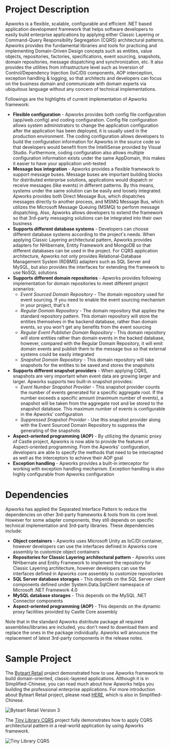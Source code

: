 Project Description
===================
Apworks is a flexible, scalable, configurable and efficient .NET based application development framework that helps software developers to easily build enterprise applications by applying either Classic Layering or Command-Query Responsibility Segregation (CQRS) architectural patterns. Apworks provides the fundamental libraries and tools for practicing and implementing Domain-Driven Design concepts such as entities, value objects, repositories, factories, specifications, event sourcing, snapshots, domain repositories, message dispatching and synchronization, etc. It also provides the utilities from infrastructure level such as Inversion of Control/Dependency Injection (IoC/DI) components, AOP interception, exception handling & logging, so that architects and developers can focus on the business domain and communicate with domain experts via ubiquitous language without any concern of technical implementations.

Followings are the highlights of current implementation of Apworks framework:

- **Flexible configuration** - Apworks provides both config file configuration (app/web.config) and coding configuration. Config file configuration allows system administrators to change the application configuration after the application has been deployed, it is usually used in the production environment. The coding configuration allows developers to build the configuration information for Apworks in the source code so that developers would benefit from the IntelliSense provided by Visual Studio. Furthermore, coding configuration also allows multiple configuration information exists under the same AppDomain, this makes it easier to have your application unit-tested
- **Message bus integration** - Apworks provides a flexible framework to support message buses. Message buses are important building blocks for distributed enterprise solutions, applications would dispatch or receive messages (like events) in different patterns. By this means, systems under the same solution can be easily and loosely integrated. Apworks provides both Direct Message Bus, which dispatches messages directly to another process, and MSMQ Message Bus, which utilizes the Microsoft Message Queuing (MSMQ) to perform message dispatching. Also, Apworks allows developers to extend the framework so that 3rd-party messaging solutions can be integrated into their own business
- **Supports different database systems** - Developers can choose different database systems according to the project's needs. When applying Classic Layering architectural pattern, Apworks provides adapters for NHibernate, Entity Framework and MongoDB so that different databases can be used in the project. For CQRS application architecture, Apworks not only provides Relational-Database Management System (RDBMS) adapters such as SQL Server and MySQL, but also provides the interfaces for extending the framework to use NoSQL solutions
- **Supports different domain repositories** - Apworks provides following implementation for domain repositories to meet different project scenarios:
	- *Event Sourced Domain Repository* - The domain repository used for event sourcing. If you need to enable the event sourcing mechanism in your project, that's it
	- *Regular Domain Repository* - The domain repository that applies the standard repository pattern. This domain repository will store the entities themselves in the backend database, rather than domain events, so you won't get any benefits from the event sourcing
	- *Regular Event Publisher Domain Repository* - This domain repository will store entities rather than domain events in the backed database, however, compared with the Regular Domain Repository, it will emit domain events and publish them to the message bus so that external systems could be easily integrated
	- *Snapshot Domain Repository* - This domain repository will take snapshots for the entities to be saved and stores the snapshots
- **Supports different snapshot providers** - When applying CQRS, snapshots are very important when event data are growing larger and larger. Apworks supports two built-in snapshot provides:
	- *Event Number Snapshot Provider* - This snapshot provider counts the number of events generated for a specific aggregate root. If the number exceeds a specific amount (maximum number of events), a snapshot will be taken from the aggregate root and be stored to the snapshot database. This maximum number of events is configurable in the Apworks' configuration
	- *Suppressed Snapshot Provider* - Use this snapshot provider along with the Event Sourced Domain Repository to suppress the generating of the snapshots
- **Aspect-oriented programming (AOP)** - By utilizing the dynamic proxy of Castle project, Apworks is now able to provide the features of Aspect-oriented programming. From the Apworks' configuration, developers are able to specify the methods that need to be intercepted as well as the interceptors to achieve their AOP goal
- **Exception handling** - Apworks provides a built-in interceptor for working with exception handling mechanism. Exception handling is also highly configurable from Apworks configuration

Dependencies
============
Apworks has applied the Separated Interface Pattern to reduce the dependencies on other 3rd-party frameworks & tools from its core level. However for some adapter components, they still depends on specific technical implementation and 3rd-party libraries. These dependencies include:

- **Object containers** - Apworks uses Microsoft Unity as IoC/DI container, however developers can use the interfaces defined in Apworks core assembly to customize object containers
- **Repositories for Classic Layering architectural pattern** - Apworks uses NHibernate and Entity Framework to implement the repository for Classic Layering architecture, however developers can use the interfaces defined in Apworks core assembly to customize repositories
- **SQL Server database storages** - This depends on the SQL Server client components defined under System.Data.SqlClient namespace of Microsoft .NET Framework 4.0
- **MySQL database storages** - This depends on the MySQL .NET Connector components
- **Aspect-oriented programming (AOP)** - This depends on the dynamic proxy facilities provided by Castle Core assembly

Note that in the standard Apworks distribute package all required assemblies/libraries are included, you don't need to download them and replace the ones in the package individually. Apworks will announce the replacement of latest 3rd-party components in the release notes.

Sample Project
==============
The [Byteart Retail](https://github.com/daxnet/byteartretail_apworks "Byteart Retail") project demonstrated how to use Apworks framework to build domain-oriented, classic-layered applications. Although it is in Simplified-Chinese, you can read much about how Apworks helps you building the professional enterprise applications.
For more introduction about Byteart Retail project, please read [HERE](https://github.com/daxnet/byteartretail "Byteart Retail Portal"), which is also in Simplified-Chinese.

![Byteart Retail Version 3](http://images.cnblogs.com/cnblogs_com/daxnet/201211/201211081523197376.png)

The [Tiny Library CQRS](http://tlibcqrs.codeplex.com "Tiny Library CQRS") project fully demonstrates how to apply CQRS architectural pattern in a real-world application by using Apworks framework.

![Tiny Library CQRS](http://download.codeplex.com/Download?ProjectName=apworks&DownloadId=276386)
